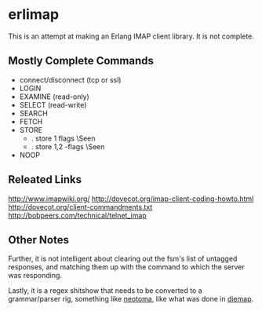 # erlimap

This is an attempt at making an Erlang IMAP client library.  It is not complete.

## Mostly Complete Commands

* connect/disconnect (tcp or ssl)
* LOGIN
* EXAMINE (read-only)
* SELECT  (read-write)
* SEARCH
* FETCH
* STORE
    * . store 1 flags \Seen
    * . store 1,2 -flags \Seen
* NOOP

## Releated Links

http://www.imapwiki.org/
http://dovecot.org/imap-client-coding-howto.html
http://dovecot.org/client-commandments.txt
http://bobpeers.com/technical/telnet_imap

## Other Notes

Further, it is not intelligent about clearing out the fsm's list of untagged responses, and matching them up with the command to which the server was responding.

Lastly, it is a regex shitshow that needs to be converted to a grammar/parser rig, something like [neotoma](http://github.com/seancribbs/neotoma), like what was done in [diemap](http://github.com/vagabond/diemap).
